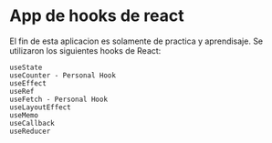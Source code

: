 # App de hooks de react 

El fin de esta aplicacion es solamente de practica y aprendisaje. Se utilizaron los siguientes hooks de React: 


```
useState
useCounter - Personal Hook
useEffect
useRef
useFetch - Personal Hook
useLayoutEffect
useMemo
useCallback
useReducer

```